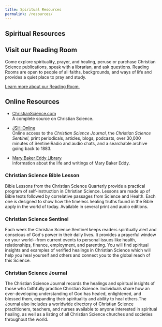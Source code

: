 ```yaml
---
title: Spiritual Resources
permalink: /resources/
---
```


<section markdown="1">

# Spiritual Resources

## Visit our Reading Room

Come explore spirituality, prayer, and healing, peruse or purchase Christian
Science publications, speak with a librarian, and ask questions. Reading Rooms
are open to people of all faiths, backgrounds, and ways of life and provides a
quiet place to pray and study.

<a href="/reading-room/">Learn more about our Reading Room.</a>

## Online Resources

* <a href="https://www.christianscience.com/" rel="external" target="_blank">ChristianScience.com</a>  
  A complete source on Christian Science.

* <a href="https://jsh.christianscience.com/" rel="external" target="_blank">JSH-Online</a>  
  Online access to the *Christian Science Journal*, the *Christian Science
  Sentinel*, print periodicals, articles, blogs, podcasts, over 30,000 minutes
  of SentinelRadio and audio chats, and a searchable archive going back to 1883.

* <a href="https://www.marybakereddylibrary.org/" rel="external" target="_blank">Mary Baker Eddy Library</a>  
  Information about the life and writings of Mary Baker Eddy.

### Christian Science Bible Lesson
Bible Lessons from the Christian Science Quarterly provide a practical program
of self-instruction in Christian Science. Lessons are made up of Bible texts
followed by correlative passages from Science and Health. Each one is designed
to show how the timeless healing truths found in the Bible apply in the world of
today. Available in several print and audio editions.

### Christian Science Sentinel
Each week the Christian Science Sentinel keeps readers spiritually alert and
conscious of God's power in their daily lives. It provides a prayerful window on
your world--from current events to personal issues like health, relationships,
finance, employment, and parenting. You will find spiritual insights and
examples of verified healings in Christian Science which will help you heal
yourself and others and connect you to the global reach of this Science.

### Christian Science Journal
The Christian Science Journal records the healings and spiritual insights of
those who faithfully practice Christian Science.  Individuals share how an
ever-developing understanding of God has healed, enlightened, and blessed them,
expanding their spirituality and ability to heal others.The Journal also
includes a worldwide directory of Christian Science practitioners, teachers, and
nurses available to anyone interested in spiritual healing, as well as a listing
of all Christian Science churches and societies throughout the world.

</section>
